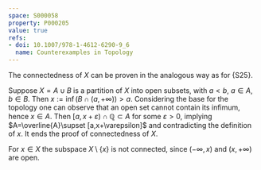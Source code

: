 ```yaml
---
space: S000058
property: P000205
value: true
refs:
- doi: 10.1007/978-1-4612-6290-9_6
  name: Counterexamples in Topology
---
```


The connectedness of $X$ can be proven in the analogous way as for {S25}.

Suppose $X=A\cup B$ is a partition of $X$ into open subsets, with $a<b$, $a\in A$, $b\in B$.
Then $x:=\inf(B\cap(a,+\infty) ) >a$. Considering the base for the topology one can observe that an open set cannot contain its infimum, hence $x\in A$. Then $[a,x+\varepsilon)\cap\mathbb Q\subset A$ for some $\varepsilon >0$, implying $A=\overline{A}\supset [a,x+\varepsilon]$
and contradicting the definition of $x$.
It ends the proof of connectedness of $X$.

For $x\in X$ the subspace $X\setminus \{x\}$ is not connected, since $(-\infty,x)$ and $(x,+\infty)$ are open.
